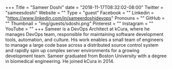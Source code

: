 +++
Title = "Sameer Doshi"
date = "2018-11-17T08:32:02-08:00"
Twitter = "sameesdoshi"
Website = ""
Type = "guest"
Facebook = ""
Linkedin = "https://www.linkedin.com/in/sameerdoshidevops"
Pronouns = ""
GitHub = ""
Thumbnail = "img/guests/sdoshi.png"
Pinterest = ""
Instagram = ""
YouTube = ""
+++
Sameer is a DevOps Architect at kCura, where he manages DevOps team, responsible for maintaining software development tools, automation, and culture. His work enables a small team of engineers to manage a large code base across a distributed source control system and rapidly spin up complex server environments for a growing development team. Sameer graduated from Boston University with a degree in biomedical engineering. He joined kCura in 2014.
